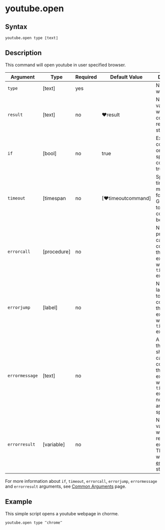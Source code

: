 # youtube.open

## Syntax

```G1ANT
youtube.open type ⟦text⟧
```

## Description

This command will open youtube in user specified browser.

| Argument         | Type       | Required   | Default Value                                               | Description                                                 |
| ---------------- | ---------- | ---------- | ----------------------------------------------------------- | ----------------------------- |
| `type`          | [text]     | yes        |                                                             | Name of a web browser|
|  `result`       | [text]  |no   | ♥result   |Name of a variable where the command's result will be stored |
| `if`             | [bool]     | no         | true                                                        | Executes the command only if a specified condition is true   |
| `timeout`        | [timespan  | no         | [♥timeoutcommand]                                           | Specifies time in milliseconds for G1ANT.Robot to wait for the command to be executed |
| `errorcall`      | [procedure]| no         |                                                             | Name of a procedure to call when the command throws an exception or when a given `timeout` expires |
| `errorjump`      | [label]    | no         |                                                             | Name of the label to jump to when the command throws an exception or when a given `timeout` expires |
| `errormessage`   | [text]     | no         |                                                             | A message that will be shown in case the command throws an exception or when a given `timeout` expires, and no `errorjump` argument is specified |
| `errorresult`    | [variable] | no         |                                                             | Name of a variable that will store the returned exception. The variable will be of [error](https://manual.g1ant.com/link/G1ANT.Language/G1ANT.Language/Structures/ErrorStructure.md) structure  |

For more information about `if`, `timeout`, `errorcall`, `errorjump`, `errormessage` and `errorresult` arguments, see [Common Arguments](https://manual.g1ant.com/link/G1ANT.Manual/appendices/common-arguments.md) page.

## Example

This simple script opens a youtube webpage in chorme.

```G1ANT
youtube.open type ‴chrome‴
```
